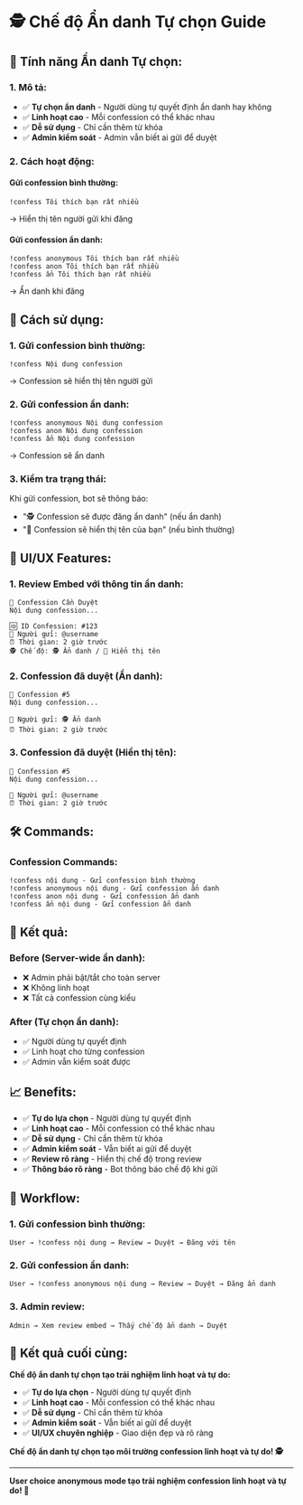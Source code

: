 # 🕵️ Chế độ Ẩn danh Tự chọn Guide

## 🎯 **Tính năng Ẩn danh Tự chọn:**

### **1. Mô tả:**
- ✅ **Tự chọn ẩn danh** - Người dùng tự quyết định ẩn danh hay không
- ✅ **Linh hoạt cao** - Mỗi confession có thể khác nhau
- ✅ **Dễ sử dụng** - Chỉ cần thêm từ khóa
- ✅ **Admin kiểm soát** - Admin vẫn biết ai gửi để duyệt

### **2. Cách hoạt động:**

#### **Gửi confession bình thường:**
```
!confess Tôi thích bạn rất nhiều
```
→ Hiển thị tên người gửi khi đăng

#### **Gửi confession ẩn danh:**
```
!confess anonymous Tôi thích bạn rất nhiều
!confess anon Tôi thích bạn rất nhiều
!confess ẩn Tôi thích bạn rất nhiều
```
→ Ẩn danh khi đăng

## 🚀 **Cách sử dụng:**

### **1. Gửi confession bình thường:**
```
!confess Nội dung confession
```
→ Confession sẽ hiển thị tên người gửi

### **2. Gửi confession ẩn danh:**
```
!confess anonymous Nội dung confession
!confess anon Nội dung confession
!confess ẩn Nội dung confession
```
→ Confession sẽ ẩn danh

### **3. Kiểm tra trạng thái:**
Khi gửi confession, bot sẽ thông báo:
- "🕵️ Confession sẽ được đăng ẩn danh" (nếu ẩn danh)
- "👤 Confession sẽ hiển thị tên của bạn" (nếu bình thường)

## 🎨 **UI/UX Features:**

### **1. Review Embed với thông tin ẩn danh:**
```
📝 Confession Cần Duyệt
Nội dung confession...

🆔 ID Confession: #123
👤 Người gửi: @username
⏰ Thời gian: 2 giờ trước
🕵️ Chế độ: 🕵️ Ẩn danh / 👤 Hiển thị tên
```

### **2. Confession đã duyệt (Ẩn danh):**
```
💝 Confession #5
Nội dung confession...

👤 Người gửi: 🕵️ Ẩn danh
⏰ Thời gian: 2 giờ trước
```

### **3. Confession đã duyệt (Hiển thị tên):**
```
💝 Confession #5
Nội dung confession...

👤 Người gửi: @username
⏰ Thời gian: 2 giờ trước
```

## 🛠️ **Commands:**

### **Confession Commands:**
```
!confess nội dung - Gửi confession bình thường
!confess anonymous nội dung - Gửi confession ẩn danh
!confess anon nội dung - Gửi confession ẩn danh
!confess ẩn nội dung - Gửi confession ẩn danh
```

## 🎯 **Kết quả:**

### **Before (Server-wide ẩn danh):**
- ❌ Admin phải bật/tắt cho toàn server
- ❌ Không linh hoạt
- ❌ Tất cả confession cùng kiểu

### **After (Tự chọn ẩn danh):**
- ✅ Người dùng tự quyết định
- ✅ Linh hoạt cho từng confession
- ✅ Admin vẫn kiểm soát được

## 📈 **Benefits:**

- ✅ **Tự do lựa chọn** - Người dùng tự quyết định
- ✅ **Linh hoạt cao** - Mỗi confession có thể khác nhau
- ✅ **Dễ sử dụng** - Chỉ cần thêm từ khóa
- ✅ **Admin kiểm soát** - Vẫn biết ai gửi để duyệt
- ✅ **Review rõ ràng** - Hiển thị chế độ trong review
- ✅ **Thông báo rõ ràng** - Bot thông báo chế độ khi gửi

## 🔄 **Workflow:**

### **1. Gửi confession bình thường:**
```
User → !confess nội dung → Review → Duyệt → Đăng với tên
```

### **2. Gửi confession ẩn danh:**
```
User → !confess anonymous nội dung → Review → Duyệt → Đăng ẩn danh
```

### **3. Admin review:**
```
Admin → Xem review embed → Thấy chế độ ẩn danh → Duyệt
```

## 🎉 **Kết quả cuối cùng:**

**Chế độ ẩn danh tự chọn tạo trải nghiệm linh hoạt và tự do:**

- ✅ **Tự do lựa chọn** - Người dùng tự quyết định
- ✅ **Linh hoạt cao** - Mỗi confession có thể khác nhau
- ✅ **Dễ sử dụng** - Chỉ cần thêm từ khóa
- ✅ **Admin kiểm soát** - Vẫn biết ai gửi để duyệt
- ✅ **UI/UX chuyên nghiệp** - Giao diện đẹp và rõ ràng

**Chế độ ẩn danh tự chọn tạo môi trường confession linh hoạt và tự do! 🕵️**

---

**User choice anonymous mode tạo trải nghiệm confession linh hoạt và tự do! 🚀** 